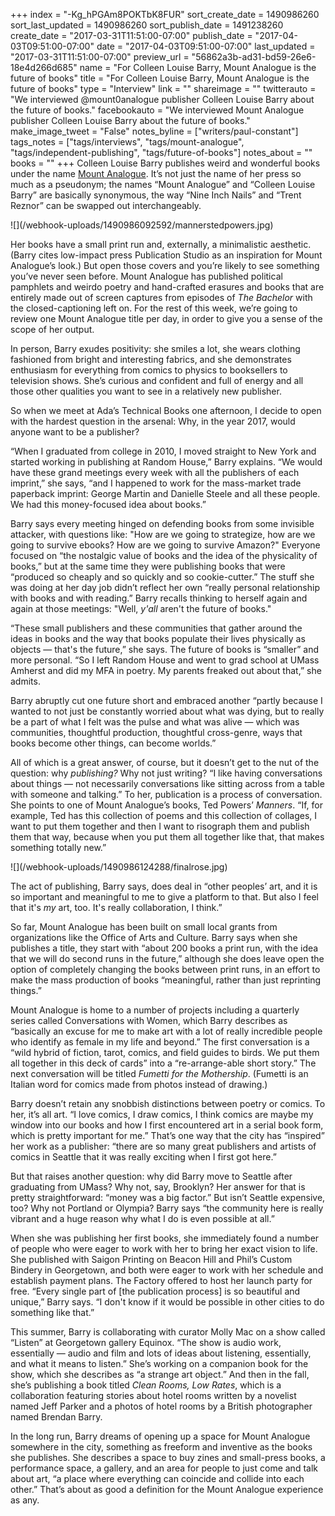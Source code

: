 +++
index = "-Kg_hPGAm8POKTbK8FUR"
sort_create_date = 1490986260
sort_last_updated = 1490986260
sort_publish_date = 1491238260
create_date = "2017-03-31T11:51:00-07:00"
publish_date = "2017-04-03T09:51:00-07:00"
date = "2017-04-03T09:51:00-07:00"
last_updated = "2017-03-31T11:51:00-07:00"
preview_url = "56862a3b-ad31-bd59-26e6-18e4d266d685"
name = "For Colleen Louise Barry, Mount Analogue is the future of books"
title = "For Colleen Louise Barry, Mount Analogue is the future of books"
type = "Interview"
link = ""
shareimage = ""
twitterauto = "We interviewed @mount0analogue publisher Colleen Louise Barry about the future of books."
facebookauto = "We interviewed Mount Analogue publisher Colleen Louise Barry about the future of books."
make_image_tweet = "False"
notes_byline = ["writers/paul-constant"]
tags_notes = ["tags/interviews", "tags/mount-analogue", "tags/independent-publishing", "tags/future-of-books"]
notes_about = ""
books = ""
+++
Colleen Louise Barry publishes weird and wonderful books under the name [Mount Analogue](http://www.mount-analogue.com/). It’s not just the name of her press so much as a pseudonym; the names “Mount Analogue” and “Colleen Louise Barry” are basically synonymous, the way “Nine Inch Nails” and “Trent Reznor” can be swapped out interchangeably.

<p class="image-left">![](/webhook-uploads/1490986092592/mannerstedpowers.jpg)</p>

Her books have a small print run and, externally, a minimalistic aesthetic. (Barry cites low-impact press Publication Studio as an inspiration for Mount Analogue’s look.) But open those covers and you’re likely to see something you’ve never seen before. Mount Analogue has published political pamphlets and weirdo poetry and hand-crafted erasures and books that are entirely made out of screen captures from episodes of *The Bachelor* with the closed-captioning left on. For the rest of this week, we’re going to review one Mount Analogue title per day, in order to give you a sense of the scope of her output.

In person, Barry exudes positivity: she smiles a lot, she wears clothing fashioned from bright and interesting fabrics, and she demonstrates enthusiasm for everything from comics to physics to booksellers to television shows. She’s curious and confident and full of energy and all those other qualities you want to see in a relatively new publisher.

So when we meet at Ada’s Technical Books one afternoon, I decide to open with the hardest question in the arsenal: Why, in the year 2017, would anyone want to be a publisher? 

“When I graduated from college in 2010, I moved straight to New York and started working in publishing at Random House,” Barry explains. “We would have these grand meetings every week with all the publishers of each imprint,” she says, “and I happened to work for the mass-market trade paperback imprint: George Martin and Danielle Steele and all these people. We had this money-focused idea about books.” 

Barry says every meeting hinged on defending books from some invisible attacker, with questions like: "How are we going to strategize, how are we going to survive ebooks? How are we going to survive Amazon?" Everyone focused on “the nostalgic value of books and the idea of the physicality of books,” but at the same time they were publishing books that were “produced so cheaply and so quickly and so cookie-cutter.” The stuff she was doing at her day job didn’t reflect her own “really personal relationship with books and with reading.” Barry recalls thinking to herself again and again at those meetings: "Well, *y'all* aren't the future of books." 

“These small publishers and these communities that gather around the ideas in books and the way that books populate their lives physically as objects — that's the future,” she says. The future of books is “smaller” and more personal. “So I left Random House and went to grad school at UMass Amherst and did my MFA in poetry. My parents freaked out about that,” she admits.

Barry abruptly cut one future short and embraced another “partly because I wanted to not just be constantly worried about what was dying, but to really be a part of what I felt was the pulse and what was alive — which was communities, thoughtful production, thoughtful cross-genre, ways that books become other things, can become worlds.”

All of which is a great answer, of course, but it doesn’t get to the nut of the question: why *publishing?* Why not just writing? “I like having conversations about things — not necessarily conversations like sitting across from a table with someone and talking.” To her, publication is a process of conversation. She points to one of Mount Analogue’s books, Ted Powers’ *Manners*. “If, for example, Ted has this collection of poems and this collection of collages, I want to put them together and then I want to risograph them and publish them that way, because when you put them all together like that, that makes something totally new.”

<p class="image-left">![](/webhook-uploads/1490986124288/finalrose.jpg)</p>

The act of publishing, Barry says, does deal in “other peoples’ art, and it is so important and meaningful to me to give a platform to that. But also I feel that it's *my* art, too. It's really collaboration, I think.”

So far, Mount Analogue has been built on small local grants from organizations like the Office of Arts and Culture. Barry says when she publishes a title, they start with “about 200 books a print run, with the idea that we will do second runs in the future,” although she does leave open the option of completely changing the books between print runs, in an effort to make the mass production of books “meaningful, rather than just reprinting things.”

Mount Analogue is home to a number of projects including a quarterly series called Conversations with Women, which Barry describes as “basically an excuse for me to make art with a lot of really incredible people who identify as female in my life and beyond.” The first conversation is a “wild hybrid of fiction, tarot, comics, and field guides to birds. We put them all together in this deck of cards” into a “re-arrange-able short story.” The next conversation will be titled *Fumetti for the Mothership*. (Fumetti is an Italian word for comics made from photos instead of drawing.)

Barry doesn’t retain any snobbish distinctions between poetry or comics. To her, it’s all art. “I love comics, I draw comics, I think comics are maybe my window into our books and how I first encountered art in a serial book form, which is pretty important for me.” That’s one way that the city has “inspired” her work as a publisher: “there are so many great publishers and artists of comics in Seattle that it was really exciting when I first got here.”

But that raises another question: why did Barry move to Seattle after graduating from UMass? Why not, say, Brooklyn? Her answer for that is pretty straightforward: “money was a big factor.” But isn’t Seattle expensive, too? Why not Portland or Olympia? Barry says “the community here is really vibrant and a huge reason why what I do is even possible at all.”

When she was publishing her first books, she immediately found a number of people who were eager to work with her to bring her exact vision to life. She published with Saigon Printing on Beacon Hill and Phil’s Custom Bindery in Georgetown, and both were eager to work with her schedule and establish payment plans. The Factory offered to host her launch party for free. “Every single part of [the publication process] is so beautiful and unique,” Barry says. “I don't know if it would be possible in other cities to do something like that.”

This summer, Barry is collaborating with curator Molly Mac on a show called “Listen” at Georgetown gallery Equinox. “The show is audio work, essentially — audio and film and lots of ideas about listening, essentially, and what it means to listen.” She’s working on a companion book for the show, which she describes as “a strange art object.” And then in the fall, she’s publishing a book titled *Clean Rooms, Low Rates*, which is a collaboration featuring stories about hotel rooms written by a novelist named Jeff Parker and a photos of hotel rooms by a British photographer named Brendan Barry. 

In the long run, Barry dreams of opening up a space for Mount Analogue somewhere in the city, something as freeform and inventive as the books she publishes. She describes a space to buy zines and small-press books, a performance space, a gallery, and an area for people to just come and talk about art, “a place where everything can coincide and collide into each other.” That’s about as good a definition for the Mount Analogue experience as any.
